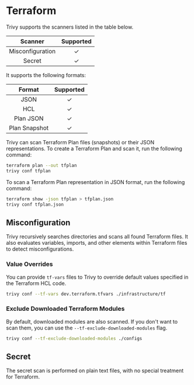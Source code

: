# Terraform
Trivy supports the scanners listed in the table below.

|     Scanner      | Supported |
|:----------------:|:---------:|
| Misconfiguration |     ✓     |
|      Secret      |     ✓     |

It supports the following formats:

|     Format    | Supported |
|:-------------:|:---------:|
|     JSON      |     ✓     |
|      HCL      |     ✓     |
|   Plan JSON   |     ✓     |
| Plan Snapshot |     ✓     |

Trivy can scan Terraform Plan files (snapshots) or their JSON representations. To create a Terraform Plan and scan it, run the following command:
```bash
terraform plan --out tfplan
trivy conf tfplan
```

To scan a Terraform Plan representation in JSON format, run the following command:
```bash
terraform show -json tfplan > tfplan.json
trivy conf tfplan.json
```

## Misconfiguration
Trivy recursively searches directories and scans all found Terraform files.
It also evaluates variables, imports, and other elements within Terraform files to detect misconfigurations.

### Value Overrides
You can provide `tf-vars` files to Trivy to override default values specified in the Terraform HCL code.

```bash
trivy conf --tf-vars dev.terraform.tfvars ./infrastructure/tf
```

### Exclude Downloaded Terraform Modules
By default, downloaded modules are also scanned.
If you don't want to scan them, you can use the `--tf-exclude-downloaded-modules` flag.

```bash
trivy conf --tf-exclude-downloaded-modules ./configs
```

## Secret
The secret scan is performed on plain text files, with no special treatment for Terraform.